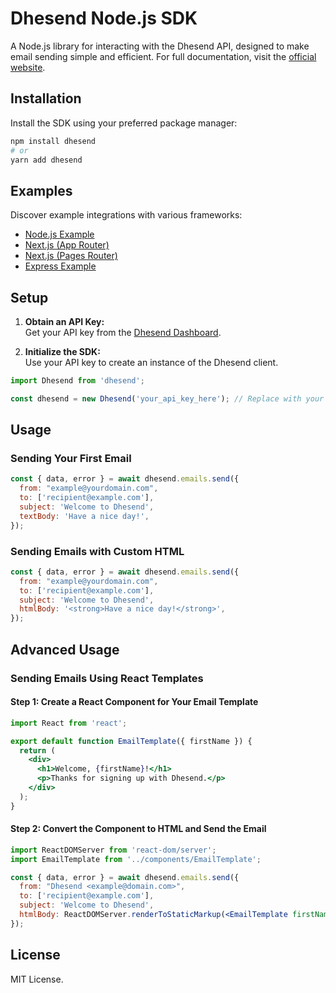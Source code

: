 # Dhesend Node.js SDK

A Node.js library for interacting with the Dhesend API, designed to make email sending simple and efficient.
For full documentation, visit the [official website](https://dhesend.vercel.app/docs/introduction).

## Installation

Install the SDK using your preferred package manager:

```bash
npm install dhesend
# or
yarn add dhesend
```

## Examples

Discover example integrations with various frameworks:

- [Node.js Example](https://github.com/dhesend/dhesend-nodejs-example)
- [Next.js (App Router)](https://github.com/dhesend/dhesend-nextjs-app-router-example)
- [Next.js (Pages Router)](https://github.com/dhesend/dhesend-nextjs-pages-router-example)
- [Express Example](https://github.com/dhesend/dhesend-express-example)

## Setup

1. **Obtain an API Key:**  
      Get your API key from the [Dhesend Dashboard](https://dhesend.vercel.app).

2. **Initialize the SDK:**  
      Use your API key to create an instance of the Dhesend client.

```js
import Dhesend from 'dhesend';

const dhesend = new Dhesend('your_api_key_here'); // Replace with your actual API key
```

## Usage

### Sending Your First Email

```js
const { data, error } = await dhesend.emails.send({
  from: "example@yourdomain.com",
  to: ['recipient@example.com'],
  subject: 'Welcome to Dhesend',
  textBody: 'Have a nice day!',
});
```

### Sending Emails with Custom HTML

```js
const { data, error } = await dhesend.emails.send({
  from: "example@yourdomain.com",
  to: ['recipient@example.com'],
  subject: 'Welcome to Dhesend',
  htmlBody: '<strong>Have a nice day!</strong>',
});
```

## Advanced Usage

### Sending Emails Using React Templates

#### Step 1: Create a React Component for Your Email Template

```jsx
import React from 'react';

export default function EmailTemplate({ firstName }) {
  return (
    <div>
      <h1>Welcome, {firstName}!</h1>
      <p>Thanks for signing up with Dhesend.</p>
    </div>
  );
}
```

#### Step 2: Convert the Component to HTML and Send the Email

```jsx
import ReactDOMServer from 'react-dom/server';
import EmailTemplate from '../components/EmailTemplate';

const { data, error } = await dhesend.emails.send({
  from: "Dhesend <example@domain.com>",
  to: ['recipient@example.com'],
  subject: 'Welcome to Dhesend',
  htmlBody: ReactDOMServer.renderToStaticMarkup(<EmailTemplate firstName="Ali" />),
});
```

## License
MIT License.